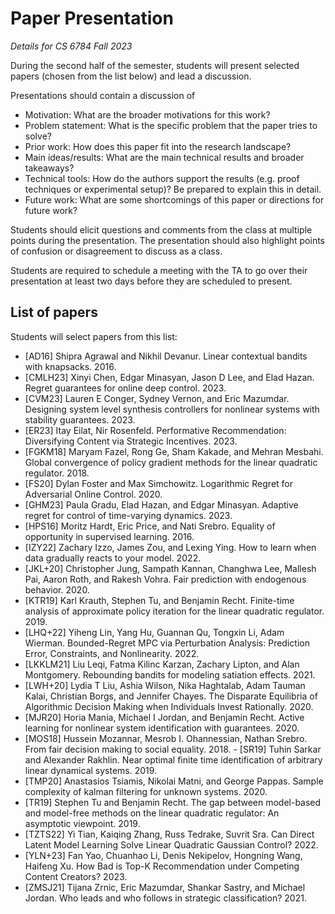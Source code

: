 # Paper Presentation
*Details for CS 6784 Fall 2023*

During the second half of the semester, students will present selected papers (chosen from the list below) and lead a discussion. 

Presentations should contain a discussion of
 - Motivation: What are the broader motivations for this work?
 - Problem statement: What is the specific problem that the paper tries to solve?
 - Prior work: How does this paper fit into the research landscape?
 - Main ideas/results: What are the main technical results and broader takeaways?
 - Technical tools: How do the authors support the results (e.g. proof techniques or experimental setup)? Be prepared to explain this in detail.
 - Future work: What are some shortcomings of this paper or directions for future work?

Students should elicit questions and comments from the class at multiple points during the presentation. The presentation should also highlight points of confusion or disagreement to discuss as a class. 

Students are required to schedule a meeting with the TA to go over their presentation at least two days before they are scheduled to present. 

## List of papers

Students will select papers from this list:
 - [AD16] Shipra Agrawal and Nikhil Devanur. Linear contextual bandits with knapsacks. 2016.
 - [CMLH23] Xinyi Chen, Edgar Minasyan, Jason D Lee, and Elad Hazan. Regret guarantees for online deep control. 2023.
 - [CVM23] Lauren E Conger, Sydney Vernon, and Eric Mazumdar. Designing system level synthesis controllers for nonlinear systems with stability guarantees. 2023.
 - [ER23] Itay Eilat, Nir Rosenfeld. Performative Recommendation: Diversifying Content via Strategic Incentives. 2023.
 - [FGKM18] Maryam Fazel, Rong Ge, Sham Kakade, and Mehran Mesbahi. Global convergence of policy gradient methods for the linear quadratic regulator. 2018.
 - [FS20] Dylan Foster and Max Simchowitz. Logarithmic Regret for Adversarial Online Control. 2020.
 - [GHM23] Paula Gradu, Elad Hazan, and Edgar Minasyan. Adaptive regret for control of time-varying dynamics. 2023. 
 - [HPS16] Moritz Hardt, Eric Price, and Nati Srebro. Equality of opportunity in supervised learning. 2016.
 - [IZY22] Zachary Izzo, James Zou, and Lexing Ying. How to learn when data gradually reacts to your model. 2022.
 - [JKL+20] Christopher Jung, Sampath Kannan, Changhwa Lee, Mallesh Pai, Aaron Roth, and Rakesh Vohra. Fair prediction with endogenous behavior. 2020.
 - [KTR19] Karl Krauth, Stephen Tu, and Benjamin Recht. Finite-time analysis of approximate policy iteration for the linear quadratic regulator. 2019.
 - [LHQ+22] Yiheng Lin, Yang Hu, Guannan Qu, Tongxin Li, Adam Wierman. Bounded-Regret MPC via Perturbation Analysis: Prediction Error, Constraints, and Nonlinearity. 2022.
 - [LKKLM21] Liu Leqi, Fatma Kilinc Karzan, Zachary Lipton, and Alan Montgomery. Rebounding bandits for modeling satiation effects. 2021.
 - [LWH+20] Lydia T Liu, Ashia Wilson, Nika Haghtalab, Adam Tauman Kalai, Christian Borgs, and Jennifer Chayes. The Disparate Equilibria of Algorithmic Decision Making when Individuals Invest Rationally. 2020.
 - [MJR20] Horia Mania, Michael I Jordan, and Benjamin Recht. Active learning for nonlinear system identification with guarantees. 2020.
 - [MOS18] Hussein Mozannar, Mesrob I. Ohannessian, Nathan Srebro. From fair decision making to social equality. 2018. - [SR19] Tuhin Sarkar and Alexander Rakhlin. Near optimal finite time identification of arbitrary linear dynamical systems. 2019.
 - [TMP20] Anastasios Tsiamis, Nikolai Matni, and George Pappas. Sample complexity of kalman filtering for unknown systems. 2020.
 - [TR19] Stephen Tu and Benjamin Recht. The gap between model-based and model-free methods on the linear quadratic regulator: An asymptotic viewpoint. 2019.
 - [TZTS22] Yi Tian, Kaiqing Zhang, Russ Tedrake, Suvrit Sra. Can Direct Latent Model Learning Solve Linear Quadratic Gaussian Control? 2022.
 - [YLN+23] Fan Yao, Chuanhao Li, Denis Nekipelov, Hongning Wang, Haifeng Xu. How Bad is Top-K Recommendation under Competing Content Creators? 2023.
 - [ZMSJ21] Tijana Zrnic, Eric Mazumdar, Shankar Sastry, and Michael Jordan. Who leads and who follows in strategic classification? 2021.
